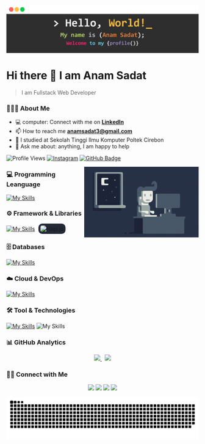 ![Anam Banner Image](https://github.com/AnamSadat/AnamSadat/blob/main/Profil-Github.png)

### <h1>Hi there 👋 I am Anam Sadat</h1>

> I am Fullstack Web Developer

### 👨🏻‍💻 About Me

- 💻 computer: Connect with me on **[LinkedIn](https://www.linkedin.com/in/anamsadat/)**
- 📫 How to reach me **anamsadat3@gmail.com**
- 📝 I studied at Sekolah Tinggi Ilmu Komputer Poltek Cirebon
- 💬 Ask me about: anything, I am happy to help <br/>

![Profile Views](https://komarev.com/ghpvc/?username=AnamSadat)
[![Instagram](https://img.shields.io/badge/--linkedin?label=Instagram&logo=Instagram&style=social)](https://www.instagram.com/anamsdttt/)
<a href="https://github.com/AnamSadat?tab=followers"><img src="https://img.shields.io/github/followers/AnamSadat?label=Followers&style=social" alt="GitHub Badge"></a>

<img alt="Night Coding" src="https://raw.githubusercontent.com/AVS1508/AVS1508/master/assets/Night-Coding.gif" align="right"/>

### 💻 Programming Leanguage

[![My Skills](https://skillicons.dev/icons?i=js,ts,cpp,php,python&perline=10)](https://skillicons.dev)

### ⚙️ Framework & Libraries

[![My Skills](https://skillicons.dev/icons?i=bootstrap,react,next,nodejs,express,flask,laravel,tailwind,vite&perline=10)](https://skillicons.dev) <img src="https://github.com/AnamSadat/hosting-image/blob/2963d16d5ab1dc1d25586a7bc4a7e874260f0e85/hapijs.png" width="40" title="Hapi.js" style="background-color: #242938; padding: 5px; border-radius: 10px; margin-left: 5px" />

### 🗄️ Databases

[![My Skills](https://skillicons.dev/icons?i=mysql,mongo,sqlite,prisma,sequelize,postgresql&perline=10)](https://skillicons.dev)

### ☁️ Cloud & DevOps

[![My Skills](https://skillicons.dev/icons?i=gcp,docker&perline=10)](https://skillicons.dev)

### 🛠️ Tool & Technologies

[![My Skills](https://skillicons.dev/icons?i=github,git,vscode,postman,figma,notion,visualstudio,powershell&perline=10)](https://skillicons.dev)
![My Skills](https://go-skill-icons.vercel.app/api/icons?i=ubuntu)

### 📊 GitHub Analytics

<div align="center">
 <a href="https://github.com/AnamSadat">
   <img height="180em" src="https://github-readme-stats-eight-theta.vercel.app/api?username=AnamSadat&show_icons=true&theme=dark&include_all_commits=true&count_private=true"/>
 </a>
 &nbsp;
 <a href="https://github.com/AnamSadat">
   <img height="180em" src="https://github-readme-stats-eight-theta.vercel.app/api/top-langs/?username=AnamSadat&layout=compact&langs_count=8&theme=dark&exclude_repo=laravel-lte-boilerplate"/>
 </a>
</div>

### 🤝🏻 Connect with Me

<p align="center">
<a href="https://linkedin.com/in/anamsadat"><img src="https://img.shields.io/badge/anamsadat-0077B5?style=flat&logo=Linkedin&logoColor=white"/></a>
<a href="mailto:anamsadat3@gmail.com"><img src="https://img.shields.io/badge/-anamsadat3@gmail.com-D14836?style=flat&logo=Gmail&logoColor=white"/></a>
<a href="https://instagram.com/anam.sdttt/"><img src="https://img.shields.io/badge/-anamsdttt-E4405F?style=flat&logo=Instagram&logoColor=white"/></a>
<a href="https://www.facebook.com/anam.sdttt"><img src="https://img.shields.io/badge/-Anam Sadat-1877F2?style=flat&logo=Facebook&logoColor=white"/></a>
</p>

<picture>
  <source media="(prefers-color-scheme: dark)" srcset="https://raw.githubusercontent.com/evanhfw/evanhfw/output/github-snake-dark.svg" />
  <source media="(prefers-color-scheme: light)" srcset="https://raw.githubusercontent.com/evanhfw/evanhfw/output/github-snake.svg" />
  <img alt="github-snake" src="https://raw.githubusercontent.com/evanhfw/evanhfw/output/github-snake.svg" />
</picture>
